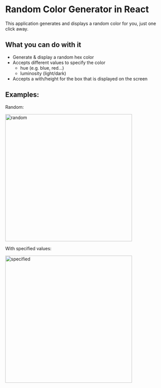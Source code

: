 # Random Color Generator in React

This application generates and displays a random color for you, just one click away.

## What you can do with it

- Generate & display a random hex color
- Accepts different values to specify the color
  - hue (e.g. blue, red...)
  - luminosity (light/dark)
- Accepts a with/height for the box that is displayed on the screen

## Examples:

Random:

<img src='https://user-images.githubusercontent.com/102243548/167633105-3198dad3-e656-4dab-bcbb-e8ae9a5437cd.png' height='400px' title='random'>

With specified values:

<img src='https://user-images.githubusercontent.com/102243548/167633154-00b3179b-c483-4c8c-9f67-a074d9ab3826.png' height='400px' title='specified'>
